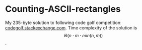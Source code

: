 # Counting-ASCII-rectangles

My 235-byte solution to following code golf competition: [codegolf.stackexchange.com](https://codegolf.stackexchange.com/questions/137707/can-you-count-the-number-of-rectangles/137724#137724).
Time complexity of the solution is $$\Theta(n \cdot m \cdot min(n, m))$$.
